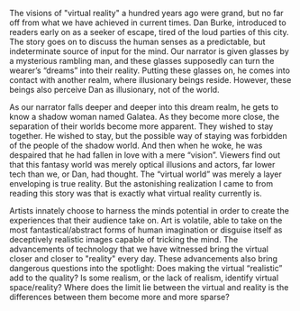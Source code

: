 <p>The visions of "virtual reality" a hundred years ago were grand, but no far off from what we have achieved in current times. Dan Burke, introduced to readers early on as a seeker of escape, tired of the loud parties of this city. The story goes on to discuss the human senses as a predictable, but indeterminate source of input for the mind. Our narrator is given glasses by a mysterious rambling man, and these glasses supposedly can turn the wearer’s “dreams” into their reality. Putting these glasses on, he comes into contact with another realm, where illusionary beings reside. However, these beings also perceive Dan as illusionary, not of the world.</p>
<p>As our narrator falls deeper and deeper into this dream realm, he gets to know a shadow woman named Galatea. As they become more close, the separation of their worlds become more apparent.  They wished to stay together. He wished to stay, but the possible way of staying was forbidden of the people of the shadow world. And then when he woke, he was despaired that he had fallen in love with a mere “vision”. Viewers find out that this fantasy world was merely optical illusions and actors, far lower tech than we, or Dan, had thought. The “virtual world” was merely a layer enveloping is true reality. But the astonishing realization I came to from reading this story was that is exactly what virtual reality currently is.</p>
<p>Artists innately choose to harness the minds potential in order to create the experiences that their audience take on. Art is volatile, able to take on the most fantastical/abstract forms of human imagination or disguise itself as deceptively realistic images capable of tricking the mind. The advancements of technology that we have witnessed bring the virtual closer and closer to "reality" every day. These advancements also bring dangerous questions into the spotlight: Does making the virtual “realistic” add to the quality? Is some realism, or the lack of realism, identify virtual space/reality? Where does the limit lie between the virtual and reality is the differences between them become more and more sparse?</p>
